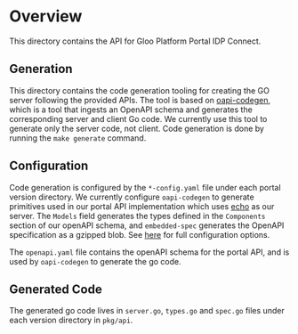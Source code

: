 # Overview

This directory contains the API for Gloo Platform Portal IDP Connect.

## Generation

This directory contains the code generation tooling for creating the GO server following the provided APIs. The tool is based on [oapi-codegen](https://github.com/deepmap/oapi-codegen), which is a tool that ingests an OpenAPI schema and generates the corresponding server and client Go code. We currently use this tool to generate only the server code, not client.
Code generation is done by running the `make generate` command.

## Configuration

Code generation is configured by the `*-config.yaml` file under each portal version directory. We currently configure `oapi-codegen`
to generate primitives used in our portal API implementation which uses [echo](https://github.com/labstack/echo) as
our server. The `Models` field generates the types defined in the `Components` section of our openAPI schema, and
`embedded-spec` generates the OpenAPI specification as a gzipped blob. See [here](https://github.com/deepmap/oapi-codegen/blob/f4cf8f9a570380c24c6ba03ae04b9393cf120692/pkg/codegen/configuration.go#L14) 
for full configuration options.

The `openapi.yaml` file contains the openAPI schema for the portal API, and is used by `oapi-codegen` to generate
the go code.

## Generated Code

The generated go code lives in `server.go`, `types.go` and `spec.go` files under each version directory in `pkg/api`.